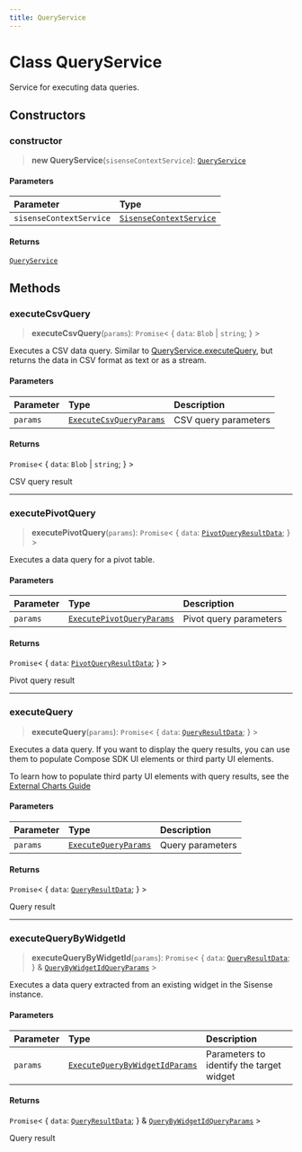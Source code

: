 ```yaml
---
title: QueryService
---
```


# Class QueryService

Service for executing data queries.

## Constructors

### constructor

> **new QueryService**(`sisenseContextService`): [`QueryService`](class.QueryService.md)

#### Parameters

| Parameter | Type |
| :------ | :------ |
| `sisenseContextService` | [`SisenseContextService`](../contexts/class.SisenseContextService.md) |

#### Returns

[`QueryService`](class.QueryService.md)

## Methods

### executeCsvQuery

> **executeCsvQuery**(`params`): `Promise`\< \{
  `data`: `Blob` \| `string`;
 } \>

Executes a CSV data query.
Similar to [QueryService.executeQuery](class.QueryService.md#executequery), but returns the data in CSV format as text or as a stream.

#### Parameters

| Parameter | Type | Description |
| :------ | :------ | :------ |
| `params` | [`ExecuteCsvQueryParams`](../interfaces/interface.ExecuteCsvQueryParams.md) | CSV query parameters |

#### Returns

`Promise`\< \{
  `data`: `Blob` \| `string`;
 } \>

CSV query result

***

### executePivotQuery <Badge type="beta" text="Beta" />

> **executePivotQuery**(`params`): `Promise`\< \{
  `data`: [`PivotQueryResultData`](../../sdk-data/interfaces/interface.PivotQueryResultData.md);
 } \>

Executes a data query for a pivot table.

#### Parameters

| Parameter | Type | Description |
| :------ | :------ | :------ |
| `params` | [`ExecutePivotQueryParams`](../interfaces/interface.ExecutePivotQueryParams.md) | Pivot query parameters |

#### Returns

`Promise`\< \{
  `data`: [`PivotQueryResultData`](../../sdk-data/interfaces/interface.PivotQueryResultData.md);
 } \>

Pivot query result

***

### executeQuery

> **executeQuery**(`params`): `Promise`\< \{
  `data`: [`QueryResultData`](../../sdk-data/interfaces/interface.QueryResultData.md);
 } \>

Executes a data query. If you want to display the query results, you can use
them to populate Compose SDK UI elements or third party UI elements.

To learn how to populate third party UI elements with query results, see the
[External Charts Guide](/guides/sdk/guides/charts/guide-external-charts.html#query)

#### Parameters

| Parameter | Type | Description |
| :------ | :------ | :------ |
| `params` | [`ExecuteQueryParams`](../interfaces/interface.ExecuteQueryParams.md) | Query parameters |

#### Returns

`Promise`\< \{
  `data`: [`QueryResultData`](../../sdk-data/interfaces/interface.QueryResultData.md);
 } \>

Query result

***

### executeQueryByWidgetId

> **executeQueryByWidgetId**(`params`): `Promise`\< \{
  `data`: [`QueryResultData`](../../sdk-data/interfaces/interface.QueryResultData.md);
 } & [`QueryByWidgetIdQueryParams`](../../sdk-ui/type-aliases/type-alias.QueryByWidgetIdQueryParams.md) \>

Executes a data query extracted from an existing widget in the Sisense instance.

#### Parameters

| Parameter | Type | Description |
| :------ | :------ | :------ |
| `params` | [`ExecuteQueryByWidgetIdParams`](../interfaces/interface.ExecuteQueryByWidgetIdParams.md) | Parameters to identify the target widget |

#### Returns

`Promise`\< \{
  `data`: [`QueryResultData`](../../sdk-data/interfaces/interface.QueryResultData.md);
 } & [`QueryByWidgetIdQueryParams`](../../sdk-ui/type-aliases/type-alias.QueryByWidgetIdQueryParams.md) \>

Query result
